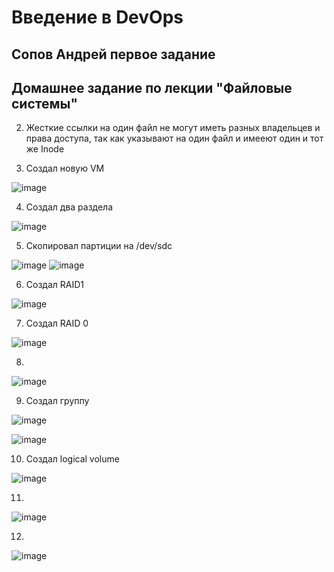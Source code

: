 # Введение в DevOps

##  Сопов Андрей первое задание 


## Домашнее задание по лекции "Файловые системы"


2. Жесткие ссылки на один файл не могут иметь разных владельцев и права доступа, так как указывают на один файл и имееют один и тот же Inode

3. Создал новую VM 

![image](https://user-images.githubusercontent.com/5323690/178684929-c727186a-c538-425a-bbd3-49338ba9c1dd.png)

4. Создал два раздела 

![image](https://user-images.githubusercontent.com/5323690/178688968-5d9e3ea5-82ae-4388-bf02-f9936007d0bd.png)

5. Скопировал партиции на /dev/sdc  

![image](https://user-images.githubusercontent.com/5323690/178690930-93188c4d-d4d2-41f5-9dbb-b44c9dc8f711.png)
![image](https://user-images.githubusercontent.com/5323690/178691018-48396042-10bf-441f-9087-c0f035737bf0.png)

6. Создал RAID1 

![image](https://user-images.githubusercontent.com/5323690/178692740-004c68e9-f73b-407d-ba37-274d4951d19f.png)

7. Создал RAID 0

![image](https://user-images.githubusercontent.com/5323690/178693429-9e443297-420c-4631-a471-7fd71cbd65a1.png)

8. 

![image](https://user-images.githubusercontent.com/5323690/178694238-84bbaa65-cd1e-423a-8937-301bec632665.png)

9. Создал группу

![image](https://user-images.githubusercontent.com/5323690/178717893-4b6bc970-1a6e-43d6-bf3e-eae5afc214ce.png)

![image](https://user-images.githubusercontent.com/5323690/178718182-460f3732-a061-47b6-9f74-889c87abadb7.png)


10. Создал logical volume 

![image](https://user-images.githubusercontent.com/5323690/178718598-93dc2fd9-2f34-4885-9284-3fb48f72ec2a.png)


11.

![image](https://user-images.githubusercontent.com/5323690/178718987-9b5a963d-afae-4e29-87a3-75e986cb7b2b.png)

12.

![image](https://user-images.githubusercontent.com/5323690/178719289-9fe307d4-376b-4c69-9781-29c59a81b0d5.png)
